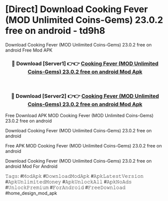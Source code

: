 # [Direct] Download Cooking Fever (MOD Unlimited Coins-Gems) 23.0.2 free on android - td9h8
Download Cooking Fever (MOD Unlimited Coins-Gems) 23.0.2 free on android Free Mod APK

<div align="center">
<h3>🔴 Download [Server1] 👉👉 <a href="https://apk-comot.site?title=Cooking_Fever_(MOD_Unlimited_Coins-Gems)_23.0.2_free_on_android">Cooking Fever (MOD Unlimited Coins-Gems) 23.0.2 free on android Mod Apk</a></h3><br>

<h3>🔴 Download [Server2] 👉👉 <a href="https://apk-comot.site?title=Cooking_Fever_(MOD_Unlimited_Coins-Gems)_23.0.2_free_on_android">Cooking Fever (MOD Unlimited Coins-Gems) 23.0.2 free on android Mod Apk</a></h3>
</div>


Free Download APK MOD Cooking Fever (MOD Unlimited Coins-Gems) 23.0.2 free on android

Download Cooking Fever (MOD Unlimited Coins-Gems) 23.0.2 free on android 

Free APK MOD Cooking Fever (MOD Unlimited Coins-Gems) 23.0.2 free on android 

Download Cooking Fever (MOD Unlimited Coins-Gems) 23.0.2 free on android Mod For Android

𝚃𝚊𝚐𝚜: #𝙼𝚘𝚍𝙰𝚙𝚔 #𝙳𝚘𝚠𝚗𝚕𝚘𝚊𝚍𝙼𝚘𝚍𝙰𝚙𝚔 #𝙰𝚙𝚔𝙻𝚊𝚝𝚎𝚜𝚝𝚅𝚎𝚛𝚜𝚒𝚘𝚗 #𝙰𝚙𝚔𝚄𝚗𝚕𝚒𝚖𝚒𝚝𝚎𝚍𝙼𝚘𝚗𝚎𝚢 #𝙰𝚙𝚔𝚄𝚗𝚕𝚘𝚌𝚔𝙰𝚕𝚕 #𝙰𝚙𝚔𝙽𝚘𝙰𝚍𝚜 #𝚄𝚗𝚕𝚘𝚌𝚔𝙿𝚛𝚎𝚖𝚒𝚞𝚖 #𝙵𝚘𝚛𝙰𝚗𝚍𝚛𝚘𝚒𝚍 #𝙵𝚛𝚎𝚎𝙳𝚘𝚠𝚗𝚕𝚘𝚊𝚍 #home_design_mod_apk